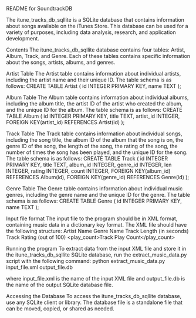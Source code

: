README for SoundtrackDB

The itune_tracks_db_sqllite is a SQLite database that contains information about songs available on the iTunes Store. This database can be used for a variety of purposes, including data analysis, research, and application development.

Contents
The itune_tracks_db_sqllite database contains four tables: Artist, Album, Track, and Genre. Each of these tables contains specific information about the songs, artists, albums, and genres.

Artist Table
The Artist table contains information about individual artists, including the artist name and their unique ID. The table schema is as follows:
CREATE TABLE Artist (
    id INTEGER PRIMARY KEY,
    name TEXT
);

Album Table
The Album table contains information about individual albums, including the album title, the artist ID of the artist who created the album, and the unique ID for the album. The table schema is as follows:
CREATE TABLE Album (
    id INTEGER PRIMARY KEY,
    title TEXT,
    artist_id INTEGER,
    FOREIGN KEY(artist_id) REFERENCES Artist(id)
);

Track Table
The Track table contains information about individual songs, including the song title, the album ID of the album that the song is on, the genre ID of the song, the length of the song, the rating of the song, the number of times the song has been played, and the unique ID for the song. The table schema is as follows:
CREATE TABLE Track (
    id INTEGER PRIMARY KEY,
    title TEXT,
    album_id INTEGER,
    genre_id INTEGER,
    len INTEGER,
    rating INTEGER,
    count INTEGER,
    FOREIGN KEY(album_id) REFERENCES Album(id),
    FOREIGN KEY(genre_id) REFERENCES Genre(id)
);

Genre Table
The Genre table contains information about individual music genres, including the genre name and the unique ID for the genre. The table schema is as follows:
CREATE TABLE Genre (
    id INTEGER PRIMARY KEY,
    name TEXT
);

Input file format
The input file to the program should be in XML format, containing music data in a dictionary key format. The XML file should have the following structure:
<music>
    <artist>
        <name>Artist Name</name>
        <albums>
            <album>
                <title>Album Title</title>
                <tracks>
                    <track>
                        <title>Track Title</title>
                        <genre>Genre Name</genre>
                        <length>Track Length (in seconds)</length>
                        <rating>Track Rating (out of 100)</rating>
                        <play_count>Track Play Count</play_count>
                    </track>
                    <!-- more track elements -->
                </tracks>
            </album>
            <!-- more album elements -->
        </albums>
    </artist>
    <!-- more artist elements -->
</music>

Running the program
To extract data from the input XML file and store it in the itune_tracks_db_sqllite SQLite database, run the extract_music_data.py script with the following command:
python extract_music_data.py input_file.xml output_file.db

where input_file.xml is the name of the input XML file and output_file.db is the name of the output SQLite database file.

Accessing the Database
To access the itune_tracks_db_sqllite database, use any SQLite client or library. The database file is a standalone file that can be moved, copied, or shared as needed.

